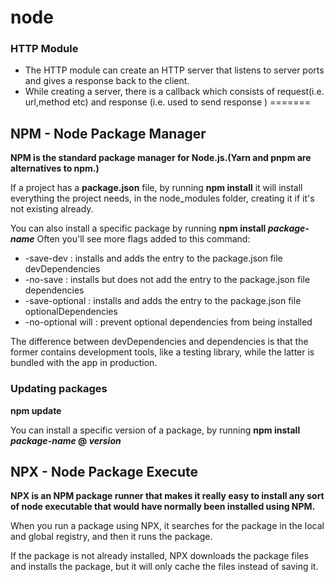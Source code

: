 # node

### HTTP Module

- The HTTP module can create an HTTP server that listens to server ports and gives a response back to the
  client.
- While creating a server, there is a callback which consists of request(i.e. url,method etc) and response (i.e. used to send response )
=======
## NPM - Node Package Manager

**NPM is the standard package manager for Node.js.(Yarn and pnpm are alternatives to npm.)**

If a project has a **package.json** file, by running **npm install** it will install everything the project needs, in the node_modules folder, creating it if it's not existing already.

You can also install a specific package by running **npm install _package-name_**
Often you'll see more flags added to this command:

- -save-dev : installs and adds the entry to the package.json file devDependencies
- -no-save : installs but does not add the entry to the package.json file dependencies
- -save-optional : installs and adds the entry to the package.json file optionalDependencies
- -no-optional will : prevent optional dependencies from being installed

The difference between devDependencies and dependencies is that the former contains development tools, like a testing library, while the latter is bundled with the app in production.

### Updating packages

**npm update**

You can install a specific version of a package, by running **npm install _package-name_ @ _version_**

## NPX - Node Package Execute

**NPX is an NPM package runner that makes it really easy to install any sort of node executable that would have normally been installed using NPM.**

When you run a package using NPX, it searches for the package in the local and global registry, and then it runs the package.

If the package is not already installed, NPX downloads the package files and installs the package, but it will only cache the files instead of saving it.

